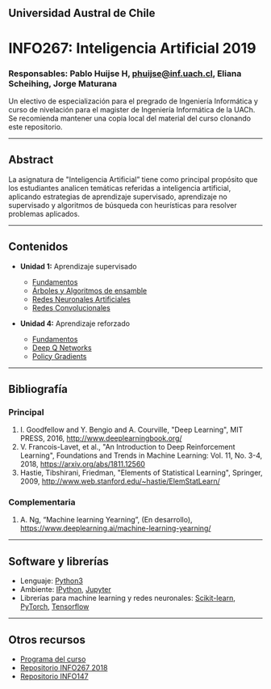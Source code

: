 ## Universidad Austral de Chile

# INFO267: Inteligencia Artificial 2019

### Responsables: Pablo Huijse H, phuijse@inf.uach.cl, Eliana Scheihing, Jorge Maturana

Un electivo de especialización para el pregrado de Ingeniería Informática y curso de nivelación para el magister de Ingeniería Informática de la UACh. Se recomienda mantener una copia local del material del curso clonando este repositorio. 

***
## Abstract

La asignatura de "Inteligencia Artificial” tiene como principal propósito que los estudiantes analicen temáticas referidas a inteligencia artificial, aplicando estrategias de aprendizaje supervisado, aprendizaje no supervisado y algoritmos de búsqueda con heurísticas para resolver problemas aplicados.


***
## Contenidos

- **Unidad 1:** Aprendizaje supervisado
    - [Fundamentos](unidad1/1_fundamentos.ipynb)
    - [Árboles y Algoritmos de ensamble](unidad1/2_ensambles.ipynb)
    - [Redes Neuronales Artificiales](unidad1/3_redes_neuronales.ipynb)
    - [Redes Convolucionales](unidad1/4_red_convolucional.ipynb)

- **Unidad 4:** Aprendizaje reforzado
    - [Fundamentos](unidad4/1_fundamentos.ipynb)
    - [Deep Q Networks](unidad4/2_deep_q_networks.ipynb)
    - [Policy Gradients](unidad4/3_policy_gradients.ipynb)
    


***
## Bibliografía 


### Principal

1. I. Goodfellow and Y. Bengio and A. Courville, "Deep Learning", MIT PRESS, 2016, http://www.deeplearningbook.org/  
1. V. Francois-Lavet, et al., "An Introduction to Deep Reinforcement Learning", Foundations and Trends in Machine Learning: Vol. 11, No. 3-4, 2018, https://arxiv.org/abs/1811.12560
1. Hastie, Tibshirani, Friedman, "Elements of Statistical Learning", Springer, 2009, http://www.web.stanford.edu/~hastie/ElemStatLearn/


### Complementaria
1. A. Ng, “Machine learning Yearning”, (En desarrollo), https://www.deeplearning.ai/machine-learning-yearning/  


***
## Software y librerías


- Lenguaje: [Python3](https://docs.python.org/3/)
- Ambiente: [IPython](https://ipython.org), [Jupyter](https://jupyter.org/)
- Librerías para machine learning y redes neuronales:  [Scikit-learn](https://scikit-learn.org/), [PyTorch](https://pytorch.org/), [Tensorflow](https://www.tensorflow.org/)


***

## Otros recursos


- [Programa del curso](programa_INFO267.pdf)
- [Repositorio INFO267 2018](https://github.com/matthieuvernier/INFO267)
- [Repositorio INFO147](https://github.com/magister-informatica-uach/INFO147)

